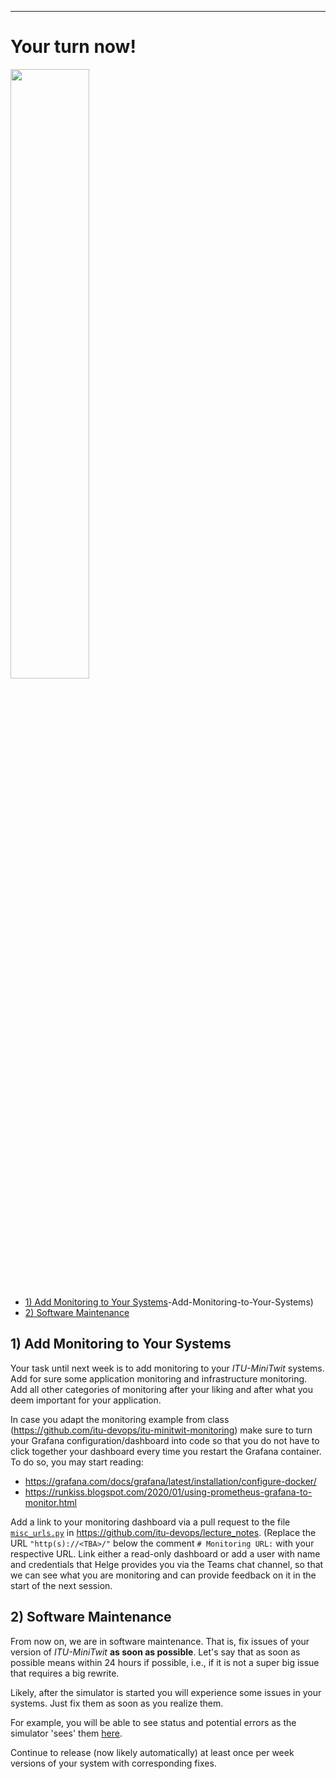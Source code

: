 -----------


# Your turn now!

<img src="https://media.giphy.com/media/13GIgrGdslD9oQ/giphy.gif" width=50%/>

  - [1) Add Monitoring to Your Systems](#\1)-Add-Monitoring-to-Your-Systems)
  - [2) Software Maintenance](#2\)-Software-Maintenance)


## 1) Add Monitoring to Your Systems

Your task until next week is to add monitoring to your _ITU-MiniTwit_ systems. Add for sure some application monitoring and infrastructure monitoring. Add all other categories of monitoring after your liking and after what you deem important for your application.

In case you adapt the monitoring example from class (https://github.com/itu-devops/itu-minitwit-monitoring) make sure to turn your Grafana configuration/dashboard into code so that you do not have to click together your dashboard every time you restart the Grafana container. To do so, you may start reading:

  * https://grafana.com/docs/grafana/latest/installation/configure-docker/
  * https://runkiss.blogspot.com/2020/01/using-prometheus-grafana-to-monitor.html
  
Add a link to your monitoring dashboard via a pull request to the file [`misc_urls.py`](https://github.com/itu-devops/lecture_notes/blob/master/misc_urls.py) in https://github.com/itu-devops/lecture_notes. (Replace the URL `"http(s)://<TBA>/"` below the comment `# Monitoring URL:` with your respective URL.
Link either a read-only dashboard or add a user with name and credentials that Helge provides you via the Teams chat channel, so that we can see what you are monitoring and can provide feedback on it in the start of the next session.


## 2) Software Maintenance 

From now on, we are in software maintenance. That is, fix issues of your version of _ITU-MiniTwit_ **as soon as possible**. Let's say that as soon as possible means within 24 hours if possible, i.e., if it is not a super big issue that requires a big rewrite. 

Likely, after the simulator is started you will experience some issues in your systems. Just fix them as soon as you realize them.

For example, you will be able to see status and potential errors as the simulator 'sees' them [here](http://138.68.93.2/status.html).

Continue to release (now likely automatically) at least once per week versions of your system with corresponding fixes.





<!-- 
## 3) MSc Students

Prepare a ten minute presentation about your systems. Include presentation of:

  * the architecture (including important subsystems)
  * the used technologies and programming languages
  * a view to your systems through the monitoring dashboard
  * anything that you want to highlight about your solution -->
